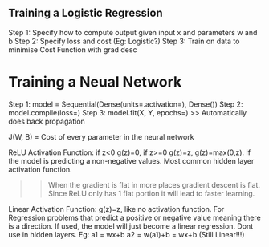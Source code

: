 ## Training a Logistic Regression
Step 1: Specify how to compute output given input x and parameters w and b
Step 2: Specify loss and cost (Eg: Logistic?)
Step 3: Train on data to minimise Cost Function with grad desc

# Training a Neual Network
Step 1: model = Sequential(Dense(units=.activation=), Dense())
Step 2: model.compile(loss=)
Step 3: model.fit(X, Y, epochs=) >> Automatically does back propagation

J(W, B) = Cost of every parameter in the neural network

ReLU Activation Function: if z<0 g(z)=0, if z>=0 g(z)=z, g(z)=max(0,z). If the model is predicting a non-negative values. Most common hidden layer activation function. 
>> When the gradient is flat in more places gradient descent is flat. Since ReLU only has 1 flat portion it will lead to faster learning.

Linear Activation Function: g(z)=z, like no activation function. For Regression problems that predict a positive or negative value meaning there is a direction. If used, the model will just become a linear regression. Dont use in hidden layers.
Eg:
a1 = wx+b
a2 = w(a1)+b = wx+b (Still Linear!!!)



